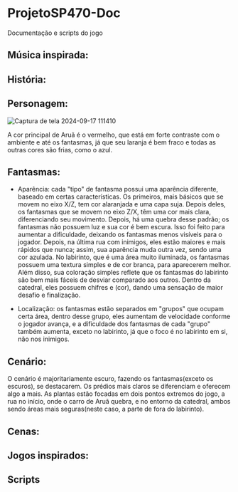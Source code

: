 # ProjetoSP470-Doc
Documentação e scripts do jogo

<h2>Música inspirada:</h2>

<h2>História:</h2>

<h2>Personagem:</h2>

![Captura de tela 2024-09-17 111410](https://github.com/user-attachments/assets/13294dd4-49eb-4c1c-b375-3f364720c3bb)
<p>A cor principal de Aruã é o vermelho, que está em forte contraste com o ambiente e até os fantasmas, já que seu laranja é bem fraco e todas as outras cores são frias, como o azul.</p>

<h2>Fantasmas:</h2>

<ul>
  <li><p>Aparência: cada "tipo" de fantasma possui uma aparência diferente, baseado em certas características. Os primeiros, mais básicos que se movem no eixo X/Z, tem cor alaranjada e uma capa suja. Depois deles, os fantasmas que se movem no eixo Z/X, têm uma cor mais clara, diferenciando seu movimento. Depois, há uma quebra desse padrão; os fantasmas não possuem luz e sua cor é bem escura. Isso foi feito para aumentar a dificuldade, deixando os fantasmas menos visíveis para o jogador. Depois, na última rua com inimigos, eles estão maiores e mais rápidos que nunca; assim, sua aparência muda outra vez, sendo uma cor azulada. No labirinto, que é uma área muito iluminada, os fantasmas possuem uma textura simples e de cor branca, para aparecerem melhor. Além disso, sua coloração simples reflete que os fantasmas do labirinto são bem mais fáceis de desviar comparado aos outros. Dentro da catedral, eles possuem chifres e <bold>(cor)</bold>, dando uma sensação de maior desafio e finalização.</p></li>
  <li><p>Localização: os fantasmas estão separados em "grupos" que ocupam certa área, dentro desse grupo, eles aumentam de velocidade conforme o jogador avança, e a dificuldade dos fantasmas de cada "grupo" também aumenta, exceto no labirinto, já que o foco é no labirinto em si, não nos inimigos.</p></li>
</ul>

<h2>Cenário:</h2>
  <p>O cenário é majoritariamente escuro, fazendo os fantasmas(exceto os escuros), se destacarem. Os prédios mais claros se diferenciam e oferecem algo a mais. As plantas estão focadas em dois pontos extremos do jogo, a rua no início, onde o carro de Aruã quebra, e no entorno da catedral, ambos sendo áreas mais seguras(neste caso, a parte de fora do labirinto).</p>
<h2>Cenas:</h2>

<h2>Jogos inspirados:</h2>

<h2>Scripts</h2>

